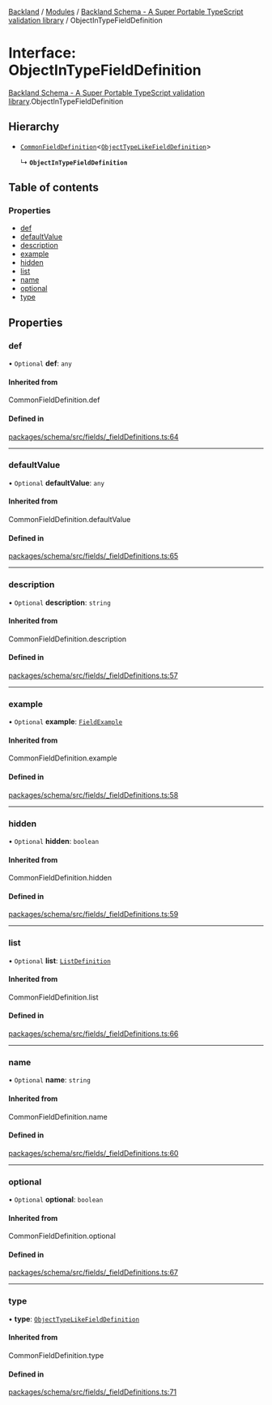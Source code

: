[Backland](../README.md) / [Modules](../modules.md) / [Backland Schema - A Super Portable TypeScript validation library](../modules/Backland_Schema___A_Super_Portable_TypeScript_validation_library.md) / ObjectInTypeFieldDefinition

# Interface: ObjectInTypeFieldDefinition

[Backland Schema - A Super Portable TypeScript validation library](../modules/Backland_Schema___A_Super_Portable_TypeScript_validation_library.md).ObjectInTypeFieldDefinition

## Hierarchy

- [`CommonFieldDefinition`](../modules/Backland_Schema___A_Super_Portable_TypeScript_validation_library.md#commonfielddefinition)<[`ObjectTypeLikeFieldDefinition`](Backland_Schema___A_Super_Portable_TypeScript_validation_library.ObjectTypeLikeFieldDefinition.md)\>

  ↳ **`ObjectInTypeFieldDefinition`**

## Table of contents

### Properties

- [def](Backland_Schema___A_Super_Portable_TypeScript_validation_library.ObjectInTypeFieldDefinition.md#def)
- [defaultValue](Backland_Schema___A_Super_Portable_TypeScript_validation_library.ObjectInTypeFieldDefinition.md#defaultvalue)
- [description](Backland_Schema___A_Super_Portable_TypeScript_validation_library.ObjectInTypeFieldDefinition.md#description)
- [example](Backland_Schema___A_Super_Portable_TypeScript_validation_library.ObjectInTypeFieldDefinition.md#example)
- [hidden](Backland_Schema___A_Super_Portable_TypeScript_validation_library.ObjectInTypeFieldDefinition.md#hidden)
- [list](Backland_Schema___A_Super_Portable_TypeScript_validation_library.ObjectInTypeFieldDefinition.md#list)
- [name](Backland_Schema___A_Super_Portable_TypeScript_validation_library.ObjectInTypeFieldDefinition.md#name)
- [optional](Backland_Schema___A_Super_Portable_TypeScript_validation_library.ObjectInTypeFieldDefinition.md#optional)
- [type](Backland_Schema___A_Super_Portable_TypeScript_validation_library.ObjectInTypeFieldDefinition.md#type)

## Properties

### def

• `Optional` **def**: `any`

#### Inherited from

CommonFieldDefinition.def

#### Defined in

[packages/schema/src/fields/_fieldDefinitions.ts:64](https://github.com/antoniopresto/darch/blob/c5cd1c8/packages/schema/src/fields/_fieldDefinitions.ts#L64)

___

### defaultValue

• `Optional` **defaultValue**: `any`

#### Inherited from

CommonFieldDefinition.defaultValue

#### Defined in

[packages/schema/src/fields/_fieldDefinitions.ts:65](https://github.com/antoniopresto/darch/blob/c5cd1c8/packages/schema/src/fields/_fieldDefinitions.ts#L65)

___

### description

• `Optional` **description**: `string`

#### Inherited from

CommonFieldDefinition.description

#### Defined in

[packages/schema/src/fields/_fieldDefinitions.ts:57](https://github.com/antoniopresto/darch/blob/c5cd1c8/packages/schema/src/fields/_fieldDefinitions.ts#L57)

___

### example

• `Optional` **example**: [`FieldExample`](../modules/Backland_Schema___A_Super_Portable_TypeScript_validation_library.md#fieldexample)

#### Inherited from

CommonFieldDefinition.example

#### Defined in

[packages/schema/src/fields/_fieldDefinitions.ts:58](https://github.com/antoniopresto/darch/blob/c5cd1c8/packages/schema/src/fields/_fieldDefinitions.ts#L58)

___

### hidden

• `Optional` **hidden**: `boolean`

#### Inherited from

CommonFieldDefinition.hidden

#### Defined in

[packages/schema/src/fields/_fieldDefinitions.ts:59](https://github.com/antoniopresto/darch/blob/c5cd1c8/packages/schema/src/fields/_fieldDefinitions.ts#L59)

___

### list

• `Optional` **list**: [`ListDefinition`](../modules/Backland_Schema___A_Super_Portable_TypeScript_validation_library.md#listdefinition)

#### Inherited from

CommonFieldDefinition.list

#### Defined in

[packages/schema/src/fields/_fieldDefinitions.ts:66](https://github.com/antoniopresto/darch/blob/c5cd1c8/packages/schema/src/fields/_fieldDefinitions.ts#L66)

___

### name

• `Optional` **name**: `string`

#### Inherited from

CommonFieldDefinition.name

#### Defined in

[packages/schema/src/fields/_fieldDefinitions.ts:60](https://github.com/antoniopresto/darch/blob/c5cd1c8/packages/schema/src/fields/_fieldDefinitions.ts#L60)

___

### optional

• `Optional` **optional**: `boolean`

#### Inherited from

CommonFieldDefinition.optional

#### Defined in

[packages/schema/src/fields/_fieldDefinitions.ts:67](https://github.com/antoniopresto/darch/blob/c5cd1c8/packages/schema/src/fields/_fieldDefinitions.ts#L67)

___

### type

• **type**: [`ObjectTypeLikeFieldDefinition`](Backland_Schema___A_Super_Portable_TypeScript_validation_library.ObjectTypeLikeFieldDefinition.md)

#### Inherited from

CommonFieldDefinition.type

#### Defined in

[packages/schema/src/fields/_fieldDefinitions.ts:71](https://github.com/antoniopresto/darch/blob/c5cd1c8/packages/schema/src/fields/_fieldDefinitions.ts#L71)
